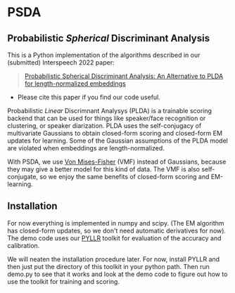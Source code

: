 # PSDA
## Probabilistic _Spherical_ Discriminant Analysis

This is a Python implementation of the algorithms described in our (submitted) Interspeech 2022 paper:
> [Probabilistic Spherical Discriminant Analysis: An Alternative to PLDA for length-normalized embeddings](https://arxiv.org/abs/2203.14893)

- Please cite this paper if you find our code useful.

Probabilistic _Linear_ Discrimnant Analysys (PLDA) is a trainable scoring backend that can be used for things like speaker/face recognition or clustering, or speaker diarization. PLDA uses the self-conjugacy of multivariate Gaussians to obtain closed-form scoring and closed-form EM updates for learning. Some of the Gaussian assumptions of the PLDA model are violated when embeddings are length-normalized.

With PSDA, we use [Von Mises-Fisher](https://en.wikipedia.org/wiki/Von_Mises%E2%80%93Fisher_distribution) (VMF) instead of Gaussians, because they may give a better model for this kind of data. The VMF is also self-conjugate, so we enjoy the same benefits of closed-form scoring and EM-learning.

## Installation
For now everything is implemented in numpy and scipy. (The EM algorithm has closed-form updates, so we don't need automatic derivatives for now). The demo code uses our [PYLLR](https://github.com/bsxfan/PYLLR) toolkit for evaluation of the accuracy and calibration.

We will neaten the installation procedure later. For now, install PYLLR and then just put the directory of this toolkit in your python path. Then run demo.py to see that it works and look at the demo code to figure out how to use the toolkit for training and scoring.
